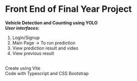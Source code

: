 # Front End of Final Year Project
**Vehicle Detection and Counting using YOLO** <br>
***User interfaces:***
1. Login/Signup
2. Main Page -> To run prediction
3. View prediction result and video
4. View previous result
<br>
Create using Vite<br>
Code with Typescript and CSS Bootstrap 

